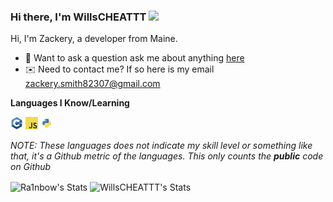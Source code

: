 ### Hi there, I'm WillsCHEATTT <img width="30" src="https://camo.githubusercontent.com/e8e7b06ecf583bc040eb60e44eb5b8e0ecc5421320a92929ce21522dbc34c891/68747470733a2f2f6d656469612e67697068792e636f6d2f6d656469612f6876524a434c467a6361737252346961377a2f67697068792e676966">
 

Hi, I'm Zackery, a developer from Maine.

<!-- - 🌱 I’m currently [Doing nothing :I so I guess I will just hide this.] -->
- 💬 Want to ask a question ask me about anything [here](https://github.com/WillsCHEATTT/WillsCHEATTT/discussions/categories/q-a)
- ✉️ Need to contact me? If so here is my email zackery.smith82307@gmail.com

**Languages I Know/Learning** 

<code><img height="20" src="https://raw.githubusercontent.com/github/explore/80688e429a7d4ef2fca1e82350fe8e3517d3494d/topics/cpp/cpp.png"></code>
<code><img height="20" src="https://raw.githubusercontent.com/github/explore/80688e429a7d4ef2fca1e82350fe8e3517d3494d/topics/javascript/javascript.png"></code>
<code><img height="20" src="https://raw.githubusercontent.com/github/explore/80688e429a7d4ef2fca1e82350fe8e3517d3494d/topics/python/python.png"></code>

*NOTE: These languages does not indicate my skill level or something like that, it's a Github metric of the languages. This only counts the **public** code on Github*

<img align="center" src="https://github-readme-stats.vercel.app/api/top-langs/?username=WillsCHEATTT&layout=compact&bg_color=0,232526,414345&icon_color=ffffff&title_color=ffffff&text_color=ffffff&line_height=30&v=5" alt="Ra1nbow's Stats" /></a>
<img align="center" src="https://github-readme-stats.anuraghazra1.vercel.app/api?username=WillsCHEATTT&custom_title=My Github Stats&show_icons=true&bg_color=0,232526,414345&icon_color=82FF99&title_color=ffffff&text_color=ffffff&line_height=20.5&v=5&count_private=true" alt="WillsCHEATTT's Stats"/></a>
